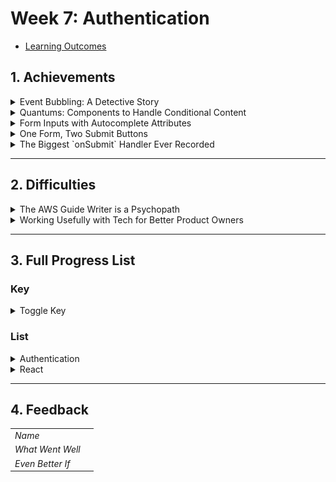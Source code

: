 # Week 7: Authentication

- [Learning Outcomes](https://learn.foundersandcoders.com/course/syllabus/developer/week07-project04-authentication/learning-outcomes/)

## 1. Achievements

<details>
<summary>Event Bubbling: A Detective Story</summary>

---

I was pleased with this one, as I managed to solve it using only console logging and one tiny bit of googling. This is the `<Header/>` component, which sits right at the top level of my `<App />`.

![Header Bar](../assets/images/images_07/header.jpg)

Inside it are two elements. 

On the left, we have a `<div />` to hold the `<h1>` and, eventually, a logo. The `<h1>` carries an `onClick` handler that sets `view` (a state in the `StoreContext` that dictates which components render in the main `Content` section) to `"landing"`.

On the right, `<UserButtonGroup />` holds `<LogInButton />` (or other buttons for a logged in user). That button's `onClick` handler sets `view` to `"login"`.

And yet... when I clicked the login button, the landing page would appear. I added console logs everywhere:

- the login button's `handleClick()`, to make sure the right element registered a click
- `function Content() { ... }` component, to see what it thought the `view` state was
- the `<h1>`'s `onClick()`, to see if it was somehow being called

Eventually, I realised there was one place I wasn't logging; my contexts are stored in their own components, and I hadn't added any logs to the state itself. I added a log within a `useEffect()` triggered by changes to `view` and I saw that the state *was* being correctly set to `"login"`... but a fraction of a second later, it was set back to `"landing"`.

I didn't know about event bubbling at this point, but I understood the structure of the code well enough to know the following:

- The `onClick()` handler in the button was being called correctly.
- By the time `<Content />` checked value of `view`, it had been set back to `"landing"`
- Something in between `<LogInButton />` and `<Content />` was calling `setView("landing")`
- The possible culprits were:
	1. `<UserButtonGroup />`
	2. `<Header />`
	3. `<App />`
	4. `<Content />`

I had already ruled out `<Content />`, there is barely any code in `<App />` and `<UserButtonGroup />` was just a wrapper with no access to the state. `<Header />` was the only option left, but to make sure I also added logs to each of these components that would fire when their exported function was called and when they were about to return.

```zsh
Login Button clicked by logged out user
Setting view to: login
Calling UserButtonGroup
Calling Header
Setting view to: landing
Calling Content
Calling return on Content: landing
```

There it was. Somehow, `setView()` was being called in `<Header />`. I knew intuitively that this had to be somehow related to the `onClick()` handler in the `<h1>` element, but at that point I was at the limit of my detective skills and dove into StackOverflow.

---
</details>

<details>
<summary>Quantums: Components to Handle Conditional Content</summary>

---

I settled on a type of component that would exist purely to handle conditional content. They would be fragments that contained a ternary operator with the following structure:

```ts
import { useUser } from "../../context/User";
import componentTrue from "../category/componentTrue";
import componentFalse from "../category/componentFalse";

function Quantum() {
	const { stateToCheck } = useUser();

	return (
		<>
			{stateToCheck === "true" ? <componentTrue /> : <componentFalse />}
		</>
	)
}
```

The most obvious use case for this is a login/logout button.

```ts
import { useUser } from '../../context/User'
import LogInButton from '../buttons/LogInButton';
import LogOutButton from '../buttons/LogOutButton'

function LogButtonQuantum () {
	const { isLoggedIn } = useUser();

  return (
		<>
			{isLoggedIn ? <LogOutButton /> : <LogInButton />}
		</>
	)
}

export default LogButtonQuantum
```

---
</details>

<details>
<summary>Form Inputs with Autocomplete Attributes</summary>

---

The autocomplete attribute is a string that hints at what the input is for. It is used by browsers to pre-fill the input, and is also used by password managers to identify what kind of password is being used.

```tsx
<input
	type="email"
	placeholder="email"
	autoComplete="section-login email"
	value={email}
	onChange={(e) => setEmail(e.target.value)}
/>

<input
	type="password"
	placeholder="Password"
	autoComplete="section-login password"
	value={password}
	onChange={(e) => setPassword(e.target.value)}
/>
```

The `section-` prefix is used to identify the input as part of a group called "login". This is especially useful for password managers, as it can help them identify when to autofill an input.

As our ecommerce site grows, we will be adding more and more forms, and this method will help keep the user experience smooth.

---
</details>

<details>
<summary>One Form, Two Submit Buttons</summary>

---

To speed up our initial development of a full-stack authentication system, I wanted to have a single form that could be used for both login and signup.

I created a `{ action, setAction }` state in the `LogInForm` component, and passed it down to the form's submit button.

```tsx
<button
	type="submit"
	onClick={() => setAction('login')}
	className="button-tictac"
>
	Log In
</button>

<button
	type="submit"
	onClick={() => setAction('signup')}
	className="button-tictac"
>
	Sign Up
</button>
```

Clicking on either button does the following:

1. The button's `onClick` handler sets the `action` state to either `"login"` or `"signup"`.
2. The button's `type` attribute is set to `"submit"`, which calls the form's `onSubmit` handler.

See the next section for the `onSubmit` handler.

---
</details>

<details>
<summary>The Biggest `onSubmit` Handler Ever Recorded</summary>

---

This component has admittedly grown absolutely unwieldy and will need some breaking apart, but I'm still pleased with it. I'll walk through a stripped down version, with most types, some error handling and some logging removed.

```ts
const { setIsLoggedIn } = useUser();
const { setView } = useContext(StoreContext);

const [action, setAction] = useState<'login' | 'signup'>();
const [email, setEmail] = useState("");
const [password, setPassword] = useState("");
```

Here we import the functions to set the logged in state from User and the page view state from Store.

We also create the `action`, `email` and `password` states, which are used only within this component and thus aren't stored in either context.

These local states have been updated by the form. The action was set by the button clicked, and the email and password have been updated by the input fields.

```tsx
const handleSubmit = async (e) => {
	e.preventDefault();

	if (!email || !password) {
		alert('Please fill in both email and password');
		return;
	}
```

So first we've prevented the default action of the form, and checked that both email and password have been entered. If not, we get an alert popup which can be dismissed by the user. A convenient side effect of this is that the user doesn't have that horrible experience of mistyping one field then having to re-enter the whole form.

```tsx
	const server = 'http://localhost:3000/auth/';
	const route = ((action === 'login') ? 'log-in' : 'sign-up');
	const endpoint = `${server}${route}`;
```

We then set the endpoint to the correct route based on the action.

```tsx
	const username = email.match(/^([^@]+)/)?.[1] || '';

	let body;
	if (action === 'login') {
		body = { email, password };
	} else {
		body = { username, email, password };
	}
```

Late in the process, I realised that the backend's `sign-up` route was expecting a `username` field. Rather than add a new component and all the logic, I knocked up and quick and dirty regex that sets the username by extracting the text before the "@" in the email address.

We then set the body of the request by using our `action` state to decide which fields to include.

```tsx

	try {
		const response = await fetch(endpoint, {
			/* this block includes the session cookie */
		});

		if (response.ok) {
			alert(`${action} successful`);
			setIsLoggedIn(true);
			setView('landing');
		} else {
			const errorText = await response.text();
			alert(`${action} failed: ${errorText}`);
		}
	} catch (error) {
		alert(`Error during ${action}: ${error.message}`);
	}
}
```

Finally, we have success actions & two types of error handling; server errors & user errors.

- The `try { if(response.ok) }` block will fire if the fetch request is successful & the user's inputs are accepted; it confirms this to the user, sets the logged in state and redirects to the landing page.
- The `try { else }` block will fire if the fetch request is successful but the user's inputs are rejected; it confirms this to the user, states which details aren't accepted and stays on the same page.
- The `catch` block will fire if there is an error with the fetch request itself.

---
</details>

---

## 2. Difficulties

<details>
<summary>The AWS Guide Writer is a Psychopath</summary>

---

![get in the sea 1](../assets/images/images_07/cdk1.jpg)

So I absolutely hated this tutorial, because it commits the one sin that most aggravates me in instructional design: I was able to complete the entire exercise with no mistakes and come out the other side with absolutely no ability to use those principles in my own work. What did I just do?

![get in the sea 2](../assets/images/images_07/cdk2.jpg)

---
</details>

<details>
<summary>Working Usefully with Tech for Better Product Owners</summary>

---

I found that it was difficult to get started with the exercise, due to the following:

- There were slightly different interpretations of what the exercise was asking for.
- We were being polite to each other and trying not to dominate the conversation.
- It's unclear to what extent we were expected to contribute ideas or highlight issues.

---
</details>

---

## 3. Full Progress List

### Key

<details>
<summary>Toggle Key</summary>

---

- [X] I feel like I've learned/demonstrated this skill in the past week
- I have acquired some skill but need to develop further
- [ ] I am not yet comfortable in this skill

---

</details>

### List

<details>
<summary>Authentication</summary>

---

- [X] Learn how to handle user registration, login, and logout functionality securely
- [X] Understand the principles of authentication and authorisation in web applications
- [ ] Develop strategies to mitigate security threats such as Cross-site Request Forgery (CSRF) attacks

---
</details>

<details>
<summary>React</summary>

---

- [ ] Implement navigation between different pages using React Router
- [X] Understand using the context API and how it can help with complicated state management in React
- Have working knowledge of the useReducer hook and how it can aid in using useContext for state management

---
</details>

---

## 4. Feedback

|                  |                         |
| ---------------- | ----------------------- |
| *Name*           |                         |
| *What Went Well* |                         |
| *Even Better If* |                         |
